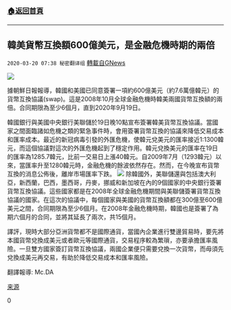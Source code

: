 ###  [:house:返回首頁](https://github.com/ourhimalayas/txt)
---

## 韓美貨幣互換額600億美元，是金融危機時期的兩倍
`2020-03-20 07:38 秘密翻译组` [轉載自GNews](https://gnews.org/zh-hant/145961/)

![](https://s3-ap-northeast-1.amazonaws.com/news.guo.offload.media/wp-content/uploads/2020/03/20073449/1-1-28.jpg)


據朝鮮日報報導，韓國和美國已同意簽署一項約600億美元（約7.6萬億韓元）的貨幣互換協議(swap)。這是2008年10月全球金融危機時韓美兩國貨幣互換額的兩倍。合同期限為至少6個月，直到2020年9月19日。

韓國銀行與美國中央銀行美聯儲於19日晚10點宣布簽署韓美貨幣互換協議。當國家之間面臨諸如危機之類的緊急事件時，會用簽署貨幣互換的協議來降低交易成本和匯率成本。最近的新冠病毒引發的外匯危機，使韓元兌美元的匯率接近1:1300韓元，而這個協議對這次的外匯危機起到了穩定作用。韓元兌換美元的匯率在19日的匯率為1285.7韓元，比前一交易日上漲40韓元。自2009年7月（1293韓元）以來，當匯率升至1280韓元時，金融危機的餘波依然存在。然而，在今晚宣布貨幣互換的消息公佈後，離岸市場匯率下跌。
![](https://s3-ap-northeast-1.amazonaws.com/news.guo.offload.media/wp-content/uploads/2020/03/20073221/2-4-14.jpg)
除韓國外，美聯儲還與包括澳大利亞，新西蘭，巴西，墨西哥，丹麥，挪威和新加坡在內的9個國家的中央銀行簽署貨幣互換協議。這些國家都是在2008年全球金融危機期間與美聯儲簽署貨幣互換協議的國家。在這次的協議中，每個國家與美國的貨幣互換額都在300億至600億美元之間，合同期限為至少6個月。在2008年金融危機時期，韓國也是簽署了為期六個月的合同，並將其延長了兩次，共15個月。

譯評，現時大部分亞洲貨幣都不是國際通貨，當國內企業進行雙邊貿易時，要先將本國貨幣兌換成美元或者歐元等國際通貨，交易程序較為繁瑣，亦要承擔匯率風險。一旦雙方國家簽訂貨幣互換協議，兩國企業便只需要兌換一次貨幣，而毋須先兌換成美元再交易，有助於降低交易成本和匯率風險。

翻譯報導: Mc.DA

[来源](http://naver.me/FrCYQOUY)

0
